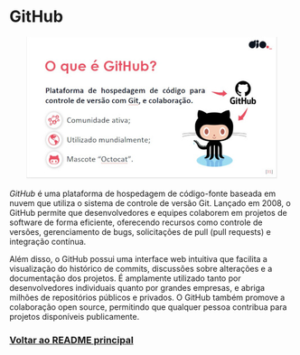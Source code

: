# GitHub

<div style="text-align: center;">
  <img src="../img/img-08.jpg">
</div>

*GitHub* é uma plataforma de hospedagem de código-fonte baseada em nuvem que utiliza o sistema de controle de versão Git. Lançado em 2008, o GitHub permite que desenvolvedores e equipes colaborem em projetos de software de forma eficiente, oferecendo recursos como controle de versões, gerenciamento de bugs, solicitações de pull (pull requests) e integração contínua.

Além disso, o GitHub possui uma interface web intuitiva que facilita a visualização do histórico de commits, discussões sobre alterações e a documentação dos projetos. É amplamente utilizado tanto por desenvolvedores individuais quanto por grandes empresas, e abriga milhões de repositórios públicos e privados. O GitHub também promove a colaboração open source, permitindo que qualquer pessoa contribua para projetos disponíveis publicamente.

### [Voltar ao README principal](../README.md)
